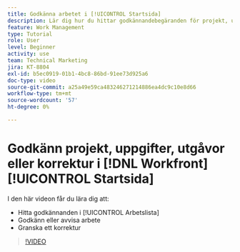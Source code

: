 ```yaml
---
title: Godkänna arbetet i [!UICONTROL Startsida]
description: Lär dig hur du hittar godkännandebegäranden för projekt, uppgifter, utgåvor och korrektur i [!UICONTROL Arbetslista], godkänna eller avvisa arbetet i [!DNL  Workfront].
feature: Work Management
type: Tutorial
role: User
level: Beginner
activity: use
team: Technical Marketing
jira: KT-8804
exl-id: b5ec0919-01b1-4bc8-86bd-91ee73d925a6
doc-type: video
source-git-commit: a25a49e59ca483246271214886ea4dc9c10e8d66
workflow-type: tm+mt
source-wordcount: '57'
ht-degree: 0%

---
```


# Godkänn projekt, uppgifter, utgåvor eller korrektur i [!DNL Workfront] [!UICONTROL Startsida]

I den här videon får du lära dig att:

* Hitta godkännanden i [!UICONTROL Arbetslista]
* Godkänn eller avvisa arbete
* Granska ett korrektur

>[!VIDEO](https://video.tv.adobe.com/v/335105/?quality=12&learn=on)

<!---
learn more URLs
--->
